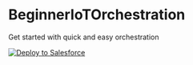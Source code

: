 # BeginnerIoTOrchestration
Get started with quick and easy orchestration

<a href="https://githubiotdeploy.herokuapp.com">
  <img alt="Deploy to Salesforce"
       src="https://raw.githubusercontent.com/afawcett/githubsfdeploy/master/deploy.png">
</a>
